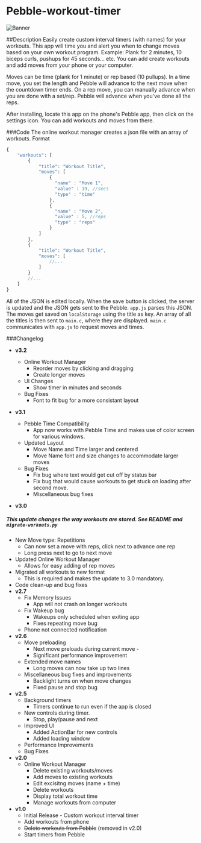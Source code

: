 Pebble-workout-timer
====================
![Banner](http://i.imgur.com/jvBNU81.png)

##Description
Easily create custom interval timers (with names) for your workouts.  This app will time you and alert you when to change moves based on your own workout program. Example: Plank for 2 minutes, 10 biceps curls, pushups for 45 seconds... etc.   You can add create workouts and add moves from your phone or your computer. 

Moves can be time (plank for 1 minute) or rep based (10 pullups). In a time move, you set the length and Pebble will advance to the next move when the countdown timer ends. On a rep move, you can manually advance when you are done with a set/rep. Pebble will advance when you've done all the reps.

After installing, locate this app on the phone's Pebble app, then click on the settings icon. You can add workouts and moves from there. 

###Code
The online workout manager creates a json file with an array of workouts. Format 
```javascript
{
    "workouts": [
        {
            "title": "Workout Title",
            "moves": [
                {
                  "name" : "Move 1", 
                  "value" : 19, //secs
                  "type" : "time"
                },
                {
                  "name" : "Move 2", 
                  "value" : 5, //reps
                  "type" : "reps"
                }
            ]
        },
        {
            "title": "Workout Title",
            "moves": [
                //...
            ]
        }
        //...
    ]
}
```
All of the JSON is edited locally. When the save button is clicked, the server is updated and the JSON gets sent to the Pebble. `app.js` parses this JSON. The moves get saved on `localStorage` using the title as key. An array of all the titles is then sent to `main.c`, where they are displayed. `main.c` communicates with `app.js` to request moves and times.


###Changelog
* **v3.2**
  * Online Workout Manager
    * Reorder moves by clicking and dragging
    * Create longer moves
  * UI Changes
    * Show timer in minutes and seconds
  * Bug Fixes
    * Font to fit bug for a more consistant layout

* **v3.1**
  * Pebble Time Compatibility 
    * App now works with Pebble Time and makes use of color screen for various windows. 
  * Updated Layout
    * Move Name and Time larger and centered
    * Move Name font and size changes to accommodate larger moves
  * Bug Fixes
    * Fix bug where text would get cut off by status bar
    * Fix bug that would cause workouts to get stuck on loading after second move. 
    * Miscellaneous bug fixes
* **v3.0**
##### This update changes the way workouts are stored. See README and `migrate-workouts.py`

  * New Move type: Repetitions
    * Can now set a move with reps, click next to advance one rep
    * Long press next to go to next move
  * Updated Online Workout Manager
    * Allows for easy adding of rep moves
  * Migrated all workouts to new format
    * This is required and makes the update to 3.0 mandatory. 
  * Code clean-up and bug fixes
* **v2.7**
  * Fix Memory Issues
    * App will not crash on longer workouts
  * Fix Wakeup bug
    * Wakeups only scheduled when exiting app
    * Fixes repeating move bug
  * Phone not connected notification
* **v2.6**
  * Move preloading
    * Next move preloads during current move -
    * Significant performance improvement
  * Extended move names
    * Long moves can now take up two lines
  * Miscellaneous bug fixes and improvements
    * Backlight turns on when move changes
    * Fixed pause and stop bug
* **v2.5**
  * Background timers
     * Timers continue to run even if the app is closed
  * New controls during timer. 
     * Stop, play/pause and next
  * Improved UI
     * Added ActionBar for new controls
     * Added loading window
  * Performance Improvements
  * Bug Fixes
* **v2.0**
  * Online Workout Manager
    * Delete existing workouts/moves
    * Add moves to existing workouts
    * Edit excisitng moves (name + time)
    * Delete workouts
    * Display total workout time
    * Manage workouts from computer 
* **v1.0**
  * Initial Release - Custom workout interval timer
  * Add workouts from phone
  * ~~Delete workouts from Pebble~~ (removed in v2.0)
  * Start timers from Pebble


